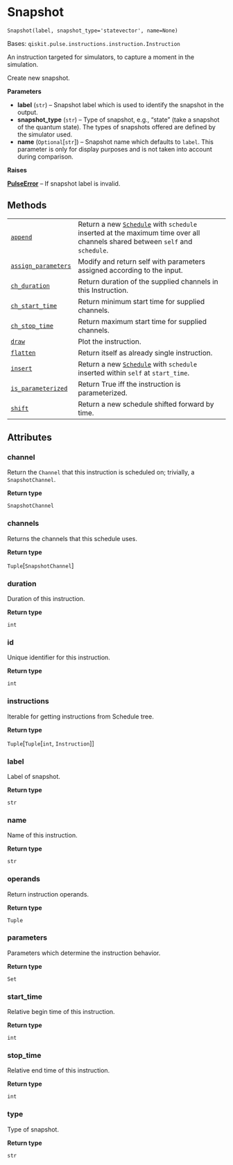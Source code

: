 # Snapshot

<span id="undefined" />

`Snapshot(label, snapshot_type='statevector', name=None)`

Bases: `qiskit.pulse.instructions.instruction.Instruction`

An instruction targeted for simulators, to capture a moment in the simulation.

Create new snapshot.

**Parameters**

*   **label** (`str`) – Snapshot label which is used to identify the snapshot in the output.
*   **snapshot\_type** (`str`) – Type of snapshot, e.g., “state” (take a snapshot of the quantum state). The types of snapshots offered are defined by the simulator used.
*   **name** (`Optional`\[`str`]) – Snapshot name which defaults to `label`. This parameter is only for display purposes and is not taken into account during comparison.

**Raises**

[**PulseError**](qiskit.pulse.PulseError#qiskit.pulse.PulseError "qiskit.pulse.PulseError") – If snapshot label is invalid.

## Methods

|                                                                                                                                                  |                                                                                                                                                                                                     |
| ------------------------------------------------------------------------------------------------------------------------------------------------ | --------------------------------------------------------------------------------------------------------------------------------------------------------------------------------------------------- |
| [`append`](qiskit.pulse.Snapshot.append#qiskit.pulse.Snapshot.append "qiskit.pulse.Snapshot.append")                                             | Return a new [`Schedule`](qiskit.pulse.Schedule#qiskit.pulse.Schedule "qiskit.pulse.Schedule") with `schedule` inserted at the maximum time over all channels shared between `self` and `schedule`. |
| [`assign_parameters`](qiskit.pulse.Snapshot.assign_parameters#qiskit.pulse.Snapshot.assign_parameters "qiskit.pulse.Snapshot.assign_parameters") | Modify and return self with parameters assigned according to the input.                                                                                                                             |
| [`ch_duration`](qiskit.pulse.Snapshot.ch_duration#qiskit.pulse.Snapshot.ch_duration "qiskit.pulse.Snapshot.ch_duration")                         | Return duration of the supplied channels in this Instruction.                                                                                                                                       |
| [`ch_start_time`](qiskit.pulse.Snapshot.ch_start_time#qiskit.pulse.Snapshot.ch_start_time "qiskit.pulse.Snapshot.ch_start_time")                 | Return minimum start time for supplied channels.                                                                                                                                                    |
| [`ch_stop_time`](qiskit.pulse.Snapshot.ch_stop_time#qiskit.pulse.Snapshot.ch_stop_time "qiskit.pulse.Snapshot.ch_stop_time")                     | Return maximum start time for supplied channels.                                                                                                                                                    |
| [`draw`](qiskit.pulse.Snapshot.draw#qiskit.pulse.Snapshot.draw "qiskit.pulse.Snapshot.draw")                                                     | Plot the instruction.                                                                                                                                                                               |
| [`flatten`](qiskit.pulse.Snapshot.flatten#qiskit.pulse.Snapshot.flatten "qiskit.pulse.Snapshot.flatten")                                         | Return itself as already single instruction.                                                                                                                                                        |
| [`insert`](qiskit.pulse.Snapshot.insert#qiskit.pulse.Snapshot.insert "qiskit.pulse.Snapshot.insert")                                             | Return a new [`Schedule`](qiskit.pulse.Schedule#qiskit.pulse.Schedule "qiskit.pulse.Schedule") with `schedule` inserted within `self` at `start_time`.                                              |
| [`is_parameterized`](qiskit.pulse.Snapshot.is_parameterized#qiskit.pulse.Snapshot.is_parameterized "qiskit.pulse.Snapshot.is_parameterized")     | Return True iff the instruction is parameterized.                                                                                                                                                   |
| [`shift`](qiskit.pulse.Snapshot.shift#qiskit.pulse.Snapshot.shift "qiskit.pulse.Snapshot.shift")                                                 | Return a new schedule shifted forward by time.                                                                                                                                                      |

## Attributes

<span id="undefined" />

### channel

Return the `Channel` that this instruction is scheduled on; trivially, a `SnapshotChannel`.

**Return type**

`SnapshotChannel`

<span id="undefined" />

### channels

Returns the channels that this schedule uses.

**Return type**

`Tuple`\[`SnapshotChannel`]

<span id="undefined" />

### duration

Duration of this instruction.

**Return type**

`int`

<span id="undefined" />

### id

Unique identifier for this instruction.

**Return type**

`int`

<span id="undefined" />

### instructions

Iterable for getting instructions from Schedule tree.

**Return type**

`Tuple`\[`Tuple`\[`int`, `Instruction`]]

<span id="undefined" />

### label

Label of snapshot.

**Return type**

`str`

<span id="undefined" />

### name

Name of this instruction.

**Return type**

`str`

<span id="undefined" />

### operands

Return instruction operands.

**Return type**

`Tuple`

<span id="undefined" />

### parameters

Parameters which determine the instruction behavior.

**Return type**

`Set`

<span id="undefined" />

### start\_time

Relative begin time of this instruction.

**Return type**

`int`

<span id="undefined" />

### stop\_time

Relative end time of this instruction.

**Return type**

`int`

<span id="undefined" />

### type

Type of snapshot.

**Return type**

`str`

